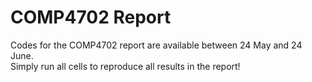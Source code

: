 # COMP4702 Report
Codes for the COMP4702 report are available between 24 May and 24 June.  
Simply run all cells to reproduce all results in the report!
